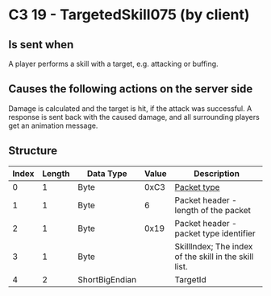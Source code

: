 # C3 19 - TargetedSkill075 (by client)

## Is sent when

A player performs a skill with a target, e.g. attacking or buffing.

## Causes the following actions on the server side

Damage is calculated and the target is hit, if the attack was successful. A response is sent back with the caused damage, and all surrounding players get an animation message.

## Structure

| Index | Length | Data Type | Value | Description |
|-------|--------|-----------|-------|-------------|
| 0 | 1 |   Byte   | 0xC3  | [Packet type](PacketTypes.md) |
| 1 | 1 |    Byte   |   6   | Packet header - length of the packet |
| 2 | 1 |    Byte   | 0x19  | Packet header - packet type identifier |
| 3 | 1 | Byte |  | SkillIndex; The index of the skill in the skill list. |
| 4 | 2 | ShortBigEndian |  | TargetId |
